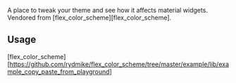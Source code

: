 A place to tweak your theme and see how it affects material widgets. Vendored from [flex_color_scheme][flex_color_scheme].

## Usage





[flex_color_scheme][https://github.com/rydmike/flex_color_scheme/tree/master/example/lib/example_copy_paste_from_playground]